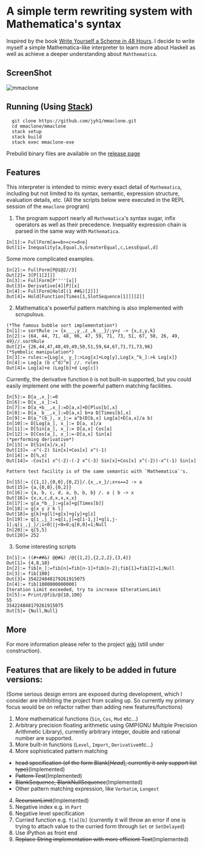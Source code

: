 # A simple term rewriting system with Mathematica's syntax

Inspired by the book [Write Yourself a Scheme in 48 Hours](https://en.wikibooks.org/wiki/Write_Yourself_a_Scheme_in_48_Hours).
I decide to write myself a simple Mathematica-like interpreter to learn more about Haskell as well as
achieve a deeper understanding about `Mahthematica`.

## ScreenShot

![mmaclone](https://raw.githubusercontent.com/jyh1/mmaclone/master/demo.png)


## Running (Using [Stack](https://github.com/commercialhaskell/stack))
```
  git clone https://github.com/jyh1/mmaclone.git
  cd mmaclone/mmaclone
  stack setup
  stack build
  stack exec mmaclone-exe
```
Prebulid binary files are available on the [release page](https://github.com/jyh1/mmaclone/releases)

## Features
This interpreter is intended to mimic every exact detail of `Mathematica`, including but not limited to its syntax, semantic,
expression structure, evaluation details, etc. (All the scripts below were executed in the REPL session of the `mmaclone` program)

1. The program support nearly all `Mathematica`'s syntax sugar, infix operators as well as their precedence. Inequality expression chain is parsed in the same way with `Mathematica`.

  ```
  In[1]:= FullForm[a==b>=c<=d<e]
  Out[1]= Inequality[a,Equal,b,GreaterEqual,c,LessEqual,d]
  ```
  Some more complicated examples.
  ```
  In[2]:= FullForm[P@1@2//3]
  Out[2]= 3[P[1[2]]]
  In[3]:= FullForm[P''''[x]]
  Out[3]= Derivative[4][P][x]
  In[4]:= FullForm[Hold[(1 ##&)[2]]]
  Out[4]= Hold[Function[Times[1,SlotSequence[1]]][2]]
  ```
2. Mathematica's powerful pattern matching is also implemented with scrupulous.

  ```
  (*The famous bubble sort implementation*)
  In[1]:= sortRule := {x___,y_,z_,k___}/;y>z -> {x,z,y,k}
  In[2]:= {64, 44, 71, 48, 96, 47, 59, 71, 73, 51, 67, 50, 26, 49, 49}//.sortRule
  Out[2]= {26,44,47,48,49,49,50,51,59,64,67,71,71,73,96}
  (*Symbolic manipulation*)
  In[3]:= rules:={Log[x_ y_]:>Log[x]+Log[y],Log[x_^k_]:>k Log[x]}
  In[4]:= Log[a (b c^d)^e] //. rules
  Out[4]= Log[a]+e (Log[b]+d Log[c])
  ```
  Currently, the derivative function `D` is not built-in supported, but you could easily implement one with the powerful pattern matching facilities.
  ```
  In[5]:= D[a_,x_]:=0
  In[6]:= D[x_,x_]:=1
  In[7]:= D[a_+b__,x_]:=D[a,x]+D[Plus[b],x]
  In[8]:= D[a_ b__,x_]:=D[a,x] b+a D[Times[b],x]
  In[9]:= D[a_^(b_), x_]:= a^b(D[b,x] Log[a]+D[a,x]/a b)
  In[10]:= D[Log[a_], x_]:= D[a, x]/a
  In[11]:= D[Sin[a_], x_]:= D[a,x] Cos[a]
  In[12]:= D[Cos[a_], x_]:=-D[a,x] Sin[a]
  (*performing derivative*)
  In[13]:= D[Sin[x]/x,x]
  Out[13]= -x^(-2) Sin[x]+Cos[x] x^(-1)
  In[14]:= D[%,x]
  Out[14]= -Cos[x] x^(-2)-(-2 x^(-3) Sin[x]+Cos[x] x^(-2))-x^(-1) Sin[x]
  ```
    Pattern test facility is of the same semantic with `Mathematica`'s.
  ```
  In[15]:= {{1,1},{0,0},{0,2}}/.{x_,x_}/;x+x==2 -> a
  Out[15]= {a,{0,0},{0,2}}
  In[16]:= {a, b, c, d, a, b, b, b} /. a | b -> x
  Out[16]= {x,x,c,d,x,x,x,x}
  In[17]:= g[a_*b__]:=g[a]+g[Times[b]]
  In[18]:= g[x y z k l]
  Out[18]= g[k]+g[l]+g[x]+g[y]+g[z]
  In[19]:= q[i_,j_]:=q[i,j]=q[i-1,j]+q[i,j-1];q[i_,j_]/;i<0||j<0=0;q[0,0]=1;Null
  In[20]:= q[5,5]
  Out[20]= 252
  ```
3. Some interesting scripts

  ```
  In[1]:= ((#+##&) @@#&) /@{{1,2},{2,2,2},{3,4}}
  Out[1]= {4,8,10}
  In[2]:= fib[n_]:=fib[n]=fib[n-1]+fib[n-2];fib[1]=fib[2]=1;Null
  In[3]:= fib[100]
  Out[3]= 354224848179261915075
  In[4]:= fib[1000000000000]
  Iteration Limit exceeded, try to increase $IterationLimit
  In[5]:= Print/@fib/@{10,100}
  55
  354224848179261915075
  Out[5]= {Null,Null}
  ```

## More

For more information please refer to the project [wiki](https://github.com/jyh1/mmaclone/wiki) (still under construction).



## Features that are likely to be added in future versions:
(Some serious design errors are exposed during development, which I consider are inhibiting
  the project from scaling up. So currently my primary focus would be on refactor
  rather than adding new features/functions)

1. More mathematical functions (`Sin`, `Cos`, `Mod` etc...)
2. Arbitrary precision floating arithmetic using GMP(GNU Multiple Precision Arithmetic Library), currently arbitrary integer, double and rational number are supported.
2. More built-in functions (`Level`, `Import`, `Derivative`etc...)
3. More sophisticated pattern matching
  * ~~head specification (of the form Blank[*Head*], currently it only support list type)~~(Implemented)
  * ~~Pattern Test~~(Implemented)
  * ~~BlankSequence, BlankNullSequence~~(Implemented)
  * Other pattern matching expression, like `Verbatim`, `Longest`
4. ~~RecursionLimit~~(Implemented)
5. Negative index e.g. in `Part`
6. Negative level specification
7. Curried function e.g. `f[a][b]` (currently it will throw an error if one is trying to attach value to
  the curried form through `Set` or `SetDelayed`)
8. Use iPython as front end
9. ~~Replace String implementation with more efficient Text~~(Implemented)

